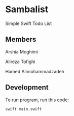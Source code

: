 # Sambalist
Simple Swift Todo List

## Members
Arshia Moghimi

Alireza Tofighi

Hamed Alimohammadzadeh


## Development

To run program, run this code:
```
swift main.swift 
```
